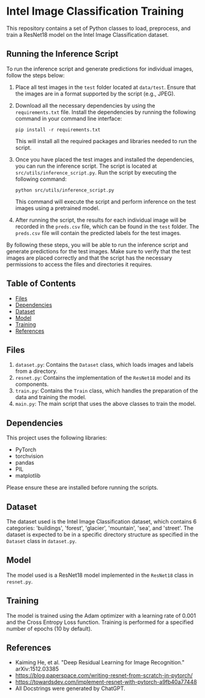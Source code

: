 # Intel Image Classification Training

This repository contains a set of Python classes to load, preprocess, and train a ResNet18 model on the Intel Image Classification dataset.

## Running the Inference Script

To run the inference script and generate predictions for individual images, follow the steps below:

1. Place all test images in the `test` folder located at `data/test`. Ensure that the images are in a format supported by the script (e.g., JPEG).
2. Download all the necessary dependencies by using the `requirements.txt` file. Install the dependencies by running the following command in your command line interface:

   ```
   pip install -r requirements.txt
   ```

   This will install all the required packages and libraries needed to run the script.

3. Once you have placed the test images and installed the dependencies, you can run the inference script. The script is located at `src/utils/inference_script.py`. Run the script by executing the following command:

   ```
   python src/utils/inference_script.py
   ```

   This command will execute the script and perform inference on the test images using a pretrained model.

4. After running the script, the results for each individual image will be recorded in the `preds.csv` file, which can be found in the `test` folder. The `preds.csv` file will contain the predicted labels for the test images.

By following these steps, you will be able to run the inference script and generate predictions for the test images. Make sure to verify that the test images are placed correctly and that the script has the necessary permissions to access the files and directories it requires.

## Table of Contents

- [Files](#files)
- [Dependencies](#dependencies)
- [Dataset](#dataset)
- [Model](#model)
- [Training](#training)
- [References](#references)

## Files

1. `dataset.py`: Contains the `Dataset` class, which loads images and labels from a directory.
2. `resnet.py`: Contains the implementation of the `ResNet18` model and its components.
3. `train.py`: Contains the `Train` class, which handles the preparation of the data and training the model.
4. `main.py`: The main script that uses the above classes to train the model.

## Dependencies

This project uses the following libraries:

- PyTorch
- torchvision
- pandas
- PIL
- matplotlib

Please ensure these are installed before running the scripts.

## Dataset

The dataset used is the Intel Image Classification dataset, which contains 6 categories: 'buildings', 'forest', 'glacier', 'mountain', 'sea', and 'street'. The dataset is expected to be in a specific directory structure as specified in the `Dataset` class in `dataset.py`.

## Model

The model used is a ResNet18 model implemented in the `ResNet18` class in `resnet.py`.

## Training

The model is trained using the Adam optimizer with a learning rate of 0.001 and the Cross Entropy Loss function. Training is performed for a specified number of epochs (10 by default).

## References

- Kaiming He, et al. "Deep Residual Learning for Image Recognition." arXiv:1512.03385
- https://blog.paperspace.com/writing-resnet-from-scratch-in-pytorch/
- https://towardsdev.com/implement-resnet-with-pytorch-a9fb40a77448
- All Docstrings were generated by ChatGPT.
